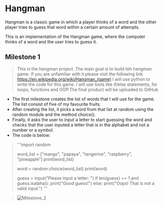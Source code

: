 # Hangman
Hangman is a classic game in which a player thinks of a word and the other player tries to guess that word within a certain amount of attempts.

This is an implementation of the Hangman game, where the computer thinks of a word and the user tries to guess it. 

## Milestone 1

> This is the hangman project. The main goal is to build teh hangman game. If you are unfamiliar with it please visit the following link https://en.wikipedia.org/wiki/Hangman_(game)
> I will use python to write the code for this game. I will use tools like if/else statements, for loops, functions and OOP.The final product will be uploaded to GitHub

- The first milestone creates the list of words that I will use for the game. The list consist of five of my favourite fruits.
- After creating the list, it picks a word from that list at random using the random module and the method choice().
- Finally, it asks the user to input a letter to start guessing the word and checks that the user inputed a letter that is in the alphabet and not a number or a symbol.
- The code is below:
> '''import random
>
> word_list = ["mango", "papaya", "tangerine", "raspberry", "pineapple"]
> print(word_list)
> 
> word = random.choice(word_list)
> print(word)
>
> guess = input("Please input a letter: ")
> if len(guess) == 1 and guess.isalpha():
>    print("Good guess!")
> else:
>    print("Oops! That is not a valid input.")
>'''

> ![Milestone_2](C:\Users\alexa\OneDrive\Desktop\Milestone_2.png)  
